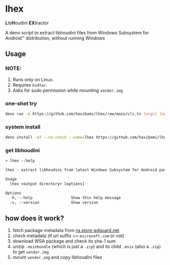 # lhex

**L**ib**H**oudini **EX**tractor

A deno script to extract libhoudini files from Windows Subsystem for Android™️ distribution, without running Windows

## Usage

### NOTE:

1. Runs only on Linux.
1. Requires `bsdtar`.
1. Asks for sudo permission while mounting `vendor.img`

### one-shot try

```sh
deno run -A https://github.com/haxibami/lhex/raw/main/cli.ts [args] [options]
```

### system install

```sh
deno install -Af --no-check --name=lhex https://github.com/haxibami/lhex/raw/main/cli.ts
```

### get libhoudini

```txt
> lhex --help

lhex - extract libhoudini from latest Windows Subsystem for Android package

Usage
  lhex <output directory> [options]

Options
  -h, --help                 Show this help message
  -v, --version              Show version
```

## how does it work?

1. fetch package metadata from [rg.store-adguard.net](https://store.rg-adguard.net/)
1. check metadata (if url suffix == `microsoft.com` or not)
1. download WSA package and check its sha-1 sum
1. unzip `.msixbundle` (which is just a `.zip`) and its child `.msix` (also a `.zip`) to get `vendor.img`
1. mount `vendor.img` and copy libhoudini files
